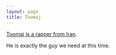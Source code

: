 ```yaml
---
layout: page
title: Toomaj
---
```


[Toomaj is a rapper from Iran](https://www.youtube.com/channel/UCwTGrbSxqlviVubd93m27Pw).

He is exactly the guy we need at this time.
